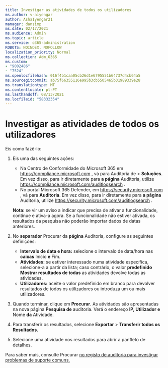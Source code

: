 ```yaml
---
title: Investigar as atividades de todos os utilizadores
ms.author: v-aiyengar
author: AshaIyengar21
manager: dansimp
ms.date: 02/17/2021
ms.audience: Admin
ms.topic: article
ms.service: o365-administration
ROBOTS: NOINDEX, NOFOLLOW
localization_priority: Normal
ms.collection: Adm_O365
ms.custom:
- "9002486"
- "7524"
ms.openlocfilehash: 016f4b1caa05cb26d1e6795551b64737d4cb64a5
ms.sourcegitcommit: ab75f66355116e995b3cb5505465b31989339e28
ms.translationtype: MT
ms.contentlocale: pt-PT
ms.lasthandoff: 08/13/2021
ms.locfileid: "58332354"
---
```

# <a name="investigate-all-the-users-activities"></a>Investigar as atividades de todos os utilizadores

Eis como fazê-lo:

1. Eis uma das seguintes ações:
   - Na Centro de Conformidade do Microsoft 365 em <https://compliance.microsoft.com> , vá para Auditoria de  \> **Soluções**. Em vez disso, para ir diretamente para **a página** Auditoria, utilize <https://compliance.microsoft.com/auditlogsearch> .
   - No portal Microsoft 365 Defender, em <https://security.microsoft.com> , vá para **Auditoria**. Em vez disso, para ir diretamente para **a página** Auditoria, utilize <https://security.microsoft.com/auditlogsearch> .

    **Nota:** se vir um aviso a indicar que precisa de ativar a funcionalidade, continue e ativa-a agora. Se a funcionalidade não estiver ativada, os resultados da pesquisa não poderão importar dados de datas anteriores.

2. No **separador** Procurar da **página** Auditoria, configure as seguintes definições:
   - **Intervalo de data e hora:** selecione o intervalo de data/hora nas **caixas** Início **e** Fim.
   - **Atividades:** se estiver interessado numa atividade específica, selecione-a a partir da lista; caso contrário, o valor **predefinido Mostrar resultados de todas** as atividades devolve todas as atividades.
   - **Utilizadores:** aceite o valor predefinido em branco para devolver resultados de todos os utilizadores ou introduza um ou mais utilizadores.

3. Quando terminar, clique em **Procurar**. As atividades são apresentadas na nova página **Pesquisa de** auditoria. Verá o endereço **IP, Utilizador** **e** Nome **da** Atividade.

4. Para transferir os resultados, selecione **Exportar** \> **Transferir todos os Resultados**.

5. Selecione uma atividade nos resultados para abrir a panfleto de detalhes.

Para saber mais, consulte Procurar [no registo de auditoria para investigar problemas de suporte comuns.](https://docs.microsoft.com/microsoft-365/compliance/auditing-troubleshooting-scenarios)
